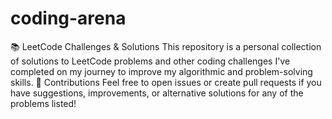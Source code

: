 # coding-arena
📚 LeetCode Challenges &amp; Solutions This repository is a personal collection of solutions to LeetCode problems and other coding challenges I've completed on my journey to improve my algorithmic and problem-solving skills.
🌱 Contributions
Feel free to open issues or create pull requests if you have suggestions, improvements, or alternative solutions for any of the problems listed!
